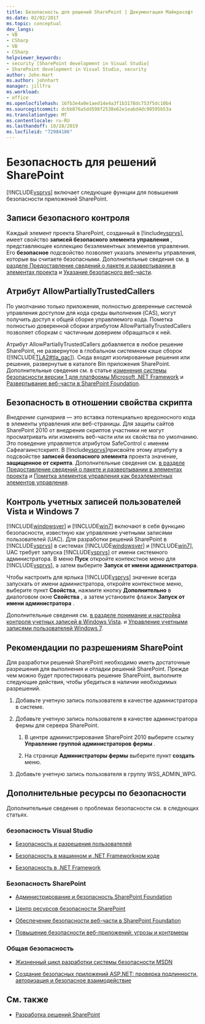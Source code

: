 ```yaml
---
title: Безопасность для решений SharePoint | Документация Майкрософт
ms.date: 02/02/2017
ms.topic: conceptual
dev_langs:
- VB
- CSharp
- VB
- CSharp
helpviewer_keywords:
- security [SharePoint development in Visual Studio]
- SharePoint development in Visual Studio, security
author: John-Hart
ms.author: johnhart
manager: jillfra
ms.workload:
- office
ms.openlocfilehash: 16fb3e4a0e1aed14e4a3f1b3178dc753f5dc10b4
ms.sourcegitcommit: dcbb876a5dd598f2538e62e1eabd4dc98595b53a
ms.translationtype: MT
ms.contentlocale: ru-RU
ms.lasthandoff: 10/28/2019
ms.locfileid: "72984186"
---
```

# <a name="security-for-sharepoint-solutions"></a>Безопасность для решений SharePoint
  [!INCLUDE[vsprvs](../sharepoint/includes/vsprvs-md.md)] включает следующие функции для повышения безопасности приложений SharePoint.

## <a name="safe-control-entries"></a>Записи безопасного контроля
 Каждый элемент проекта SharePoint, созданный в [!include[vsprvs](../sharepoint/includes/vsprvs-md.md)], имеет свойство **записей безопасного элемента управления** , представляющее коллекцию безэлементных элементов управления. Его **безопасное** подсвойство позволяет указать элементы управления, которые вы считаете безопасными. Дополнительные сведения см. [в разделе Предоставление сведений о пакете и развертывании в элементах проекта](../sharepoint/providing-packaging-and-deployment-information-in-project-items.md) и [Указание безопасного веб-части](/previous-versions/office/developer/sharepoint2003/dd583154(v=office.11)#sharepoint_northwindwebparts_topic19).

## <a name="allowpartiallytrustedcallers-attribute"></a>Атрибут AllowPartiallyTrustedCallers
 По умолчанию только приложения, полностью доверенные системой управления доступом для кода среды выполнения (CAS), могут получить доступ к общей сборке управляемого кода. Пометка полностью доверенной сборки атрибутом AllowPartiallyTrustedCallers позволяет сборкам с частичным доверием обращаться к ней.

 Атрибут AllowPartiallyTrustedCallers добавляется в любое решение SharePoint, не развернутое в глобальном системном кэше сборок ([!INCLUDE[TLA2#tla_gac](../sharepoint/includes/tla2sharptla-gac-md.md)]). Сюда входят изолированные решения или решения, развернутые в каталоге Bin приложения SharePoint. Дополнительные сведения см. в статье [изменения системы безопасности версии 1 для платформы Microsoft .NET Framework](/previous-versions/msp-n-p/ff921345(v=pandp.10)) и [Развертывание веб-части в SharePoint Foundation](/previous-versions/office/developer/sharepoint-2010/cc768621(v=office.14)).

## <a name="safe-against-script-property"></a>Безопасность в отношении свойства скрипта
 *Внедрение сценариев* — это вставка потенциально вредоносного кода в элементы управления или веб-страницы. Для защиты сайтов SharePoint 2010 от внедрения скриптов участники не могут просматривать или изменять веб-части или их свойства по умолчанию. Это поведение управляется атрибутом SafeControl с именем Сафеагаинстскрипт. В [!include[vsprvs](../sharepoint/includes/vsprvs-md.md)]присвойте этому атрибуту в подсвойстве **записей безопасного элемента** проекта значение, **защищенное от скрипта**. Дополнительные сведения см. [в разделе Предоставление сведений о пакете и развертывании в элементах проекта](../sharepoint/providing-packaging-and-deployment-information-in-project-items.md) и [Пометка элементов управления как безэлементных элементов управления](../sharepoint/how-to-mark-controls-as-safe-controls.md).

## <a name="vista-and-windows-7-user-account-control"></a>Контроль учетных записей пользователей Vista и Windows 7
 [!INCLUDE[windowsver](../sharepoint/includes/windowsver-md.md)] и [!INCLUDE[win7](../sharepoint/includes/win7-md.md)] включают в себя функцию безопасности, известную как управление учетными записями пользователей (UAC). Для разработки решений SharePoint в [!INCLUDE[vsprvs](../sharepoint/includes/vsprvs-md.md)] в системах [!INCLUDE[windowsver](../sharepoint/includes/windowsver-md.md)] и [!INCLUDE[win7](../sharepoint/includes/win7-md.md)], UAC требует запуска [!INCLUDE[vsprvs](../sharepoint/includes/vsprvs-md.md)] от имени системного администратора. В меню **Пуск** откройте контекстное меню для [!INCLUDE[vsprvs](../sharepoint/includes/vsprvs-md.md)], а затем выберите **Запуск от имени администратора**.

 Чтобы настроить для ярлыка [!INCLUDE[vsprvs](../sharepoint/includes/vsprvs-md.md)] значение всегда запускать от имени администратора, откройте контекстное меню, выберите пункт **Свойства**, нажмите кнопку **Дополнительно** в диалоговом окне **Свойства** , а затем установите флажок **Запуск от имени администратора** .

 Дополнительные сведения см. [в разделе понимание и настройка контроля учетных записей в Windows Vista](/previous-versions/windows/it-pro/windows-vista/cc709628(v=ws.10)). и [Управление учетными записями пользователей Windows 7](/previous-versions/windows/it-pro/windows-server-2008-R2-and-2008/cc731416(v=ws.10)).

## <a name="sharepoint-permissions-considerations"></a>Рекомендации по разрешениям SharePoint
 Для разработки решений SharePoint необходимо иметь достаточные разрешения для выполнения и отладки решений SharePoint. Прежде чем можно будет протестировать решение SharePoint, выполните следующие действия, чтобы убедиться в наличии необходимых разрешений.

1. Добавьте учетную запись пользователя в качестве администратора в системе.

2. Добавьте учетную запись пользователя в качестве администратора фермы для сервера SharePoint.

    1. В центре администрирования SharePoint 2010 выберите ссылку **Управление группой администраторов фермы** .

    2. На странице **Администраторы фермы** выберите пункт **создать** меню.

3. Добавьте учетную запись пользователя в группу WSS_ADMIN_WPG.

## <a name="additional-security-resources"></a>Дополнительные ресурсы по безопасности
 Дополнительные сведения о проблемах безопасности см. в следующих статьях.

### <a name="visual-studio-security"></a>безопасность Visual Studio

- [Безопасность и разрешения пользователей](/previous-versions/visualstudio/visual-studio-2010/ms165099(v=vs.100))

- [Безопасность в машинном и .NET Frameworkном коде](/previous-versions/visualstudio/visual-studio-2010/1787tk12(v=vs.100))

- [Безопасность в .NET Framework](/previous-versions/dotnet/netframework-4.0/fkytk30f(v=vs.100))

### <a name="sharepoint-security"></a>Безопасность SharePoint

- [Администрирование и безопасность SharePoint Foundation](/previous-versions/office/developer/sharepoint-2010/ee537811(v=office.14))

- [Центр ресурсов безопасности SharePoint](/sharepoint/dev/)

- [Обеспечение безопасности веб-части в SharePoint Foundation](/previous-versions/office/developer/sharepoint-2010/cc768613(v=office.14))

- [Повышение безопасности веб-приложений: угрозы и контрмеры](/previous-versions/msp-n-p/ff649874(v=pandp.10))

### <a name="general-security"></a>Общая безопасность

- [Жизненный цикл разработки системы безопасности MSDN](https://www.microsoft.com/msrc?rtc=1)

- [Создание безопасных приложений ASP.NET: проверка подлинности, авторизация и безопасное взаимодействие](/previous-versions/msp-n-p/ff649100(v=pandp.10))

## <a name="see-also"></a>См. также

- [Разработка решений SharePoint](../sharepoint/developing-sharepoint-solutions.md)